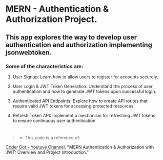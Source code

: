 # MERN - Authentication & Authorization Project.

## This app explores the way to develop user authentication and authorization implementing jsonwebtoken.

###  Some of the characteristics are:

1. User Signup: Learn how to allow users to register for accounts securely.

2. User Login & JWT Token Generation: Understand the process of user authentication and how to generate JWT tokens upon successful login.

3. Authenticated API Endpoints: Explore how to create API routes that require valid JWT tokens for accessing protected resources.

4. Refresh Token API: Implement a mechanism for refreshing JWT tokens to ensure continuous user authentication.

#
> - This code is a reference of:

[Coder Dot - Youtuve Channel](https://youtu.be/G5OlKffP9iA?si=u6AM_arGjwYUx4kg). "MERN Authentication & Authorization with JWT: Overview and Project Introduction."
